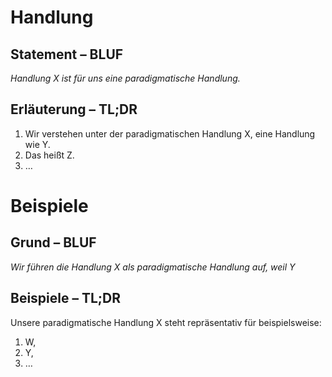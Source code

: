 # Handlung
## Statement – BLUF
*Handlung X ist für uns eine paradigmatische Handlung.*

## Erläuterung – TL;DR
1. Wir verstehen unter der paradigmatischen Handlung X, eine Handlung wie Y.
2. Das heißt Z.
3. …

# Beispiele
## Grund – BLUF
*Wir führen die Handlung X als paradigmatische Handlung auf, weil Y*

## Beispiele – TL;DR
Unsere paradigmatische Handlung X steht repräsentativ für beispielsweise:

1. W,
2. Y,
3. …

